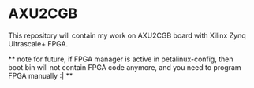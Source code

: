 # AXU2CGB
This repository will contain my work on AXU2CGB board with Xilinx Zynq Ultrascale+ FPGA.

** note for future, if FPGA manager is active in petalinux-config, then boot.bin will not contain FPGA code anymore, and you need to program FPGA manually :| **
